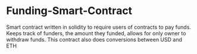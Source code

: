 # Funding-Smart-Contract
Smart contract written in solidity to require users of contracts to pay funds. Keeps track of funders, the amount they funded, allows for only owner to withdraw funds. This contract also does conversions between USD and ETH
